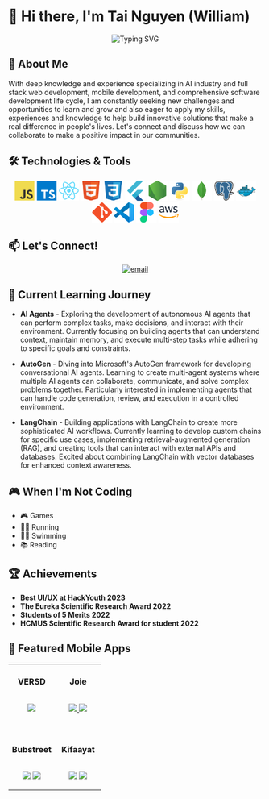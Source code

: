 # 👋 Hi there, I'm Tai Nguyen (William)

<p align="center">
  <img src="https://readme-typing-svg.herokuapp.com?font=Fira+Code&pause=1000&color=2ECC40&center=true&vCenter=true&random=false&width=435&lines=Full+Stack+Developer;AI+Enthusiast;Always+Learning+New+Things" alt="Typing SVG" />
</p>

## 🚀 About Me
With deep knowledge and experience specializing in AI industry and full stack web development, mobile development, and comprehensive software development life cycle, I am constantly seeking new challenges and opportunities to learn and grow and also eager to apply my skills, experiences and knowledge to help build innovative solutions that make a real difference in people's lives. Let's connect and discuss how we can collaborate to make a positive impact in our communities.

## 🛠️ Technologies & Tools
<p align="center">
  <!-- Frontend -->
  <img src="https://raw.githubusercontent.com/devicons/devicon/master/icons/javascript/javascript-original.svg" alt="javascript" width="40" height="40"/>
  <img src="https://raw.githubusercontent.com/devicons/devicon/master/icons/typescript/typescript-original.svg" alt="typescript" width="40" height="40"/>
  <img src="https://raw.githubusercontent.com/devicons/devicon/master/icons/react/react-original.svg" alt="react" width="40" height="40"/>
  <img src="https://raw.githubusercontent.com/devicons/devicon/master/icons/html5/html5-original.svg" alt="html5" width="40" height="40"/>
  <img src="https://raw.githubusercontent.com/devicons/devicon/master/icons/css3/css3-original.svg" alt="css3" width="40" height="40"/>

  
  <!-- Mobile -->
  <img src="https://raw.githubusercontent.com/devicons/devicon/master/icons/flutter/flutter-original.svg" alt="flutter" width="40" height="40"/>
  
  
  <!-- Backend -->
  <img src="https://raw.githubusercontent.com/devicons/devicon/master/icons/nodejs/nodejs-original.svg" alt="nodejs" width="40" height="40"/>
  <img src="https://raw.githubusercontent.com/devicons/devicon/master/icons/python/python-original.svg" alt="python" width="40" height="40"/>
  
  <!-- Database -->
  <img src="https://raw.githubusercontent.com/devicons/devicon/master/icons/mongodb/mongodb-original.svg" alt="mongodb" width="40" height="40"/>
  <img src="https://raw.githubusercontent.com/devicons/devicon/master/icons/postgresql/postgresql-original.svg" alt="postgresql" width="40" height="40"/>
  
  <!-- Tools -->
  <img src="https://raw.githubusercontent.com/devicons/devicon/master/icons/docker/docker-original.svg" alt="docker" width="40" height="40"/>
  <img src="https://raw.githubusercontent.com/devicons/devicon/master/icons/git/git-original.svg" alt="git" width="40" height="40"/>
  <img src="https://raw.githubusercontent.com/devicons/devicon/master/icons/vscode/vscode-original.svg" alt="vscode" width="40" height="40"/>
  <img src="https://raw.githubusercontent.com/devicons/devicon/master/icons/figma/figma-original.svg" alt="figma" width="40" height="40"/>

  <!-- Cloud -->
  <img src="https://raw.githubusercontent.com/devicons/devicon/master/icons/amazonwebservices/amazonwebservices-original-wordmark.svg" alt="aws" width="40" height="40"/>
</p>

## 📫 Let's Connect!
<p align="center">
  <a href="mailto:nguyentientai.3325@gmail.com">
    <img src="https://cdn.jsdelivr.net/npm/simple-icons@3.0.1/icons/gmail.svg" alt="email" width="40" height="40"/>
  </a>
</p>

## 🌱 Current Learning Journey
- **AI Agents** - Exploring the development of autonomous AI agents that can perform complex tasks, make decisions, and interact with their environment. Currently focusing on building agents that can understand context, maintain memory, and execute multi-step tasks while adhering to specific goals and constraints.

- **AutoGen** - Diving into Microsoft's AutoGen framework for developing conversational AI agents. Learning to create multi-agent systems where multiple AI agents can collaborate, communicate, and solve complex problems together. Particularly interested in implementing agents that can handle code generation, review, and execution in a controlled environment.

- **LangChain** - Building applications with LangChain to create more sophisticated AI workflows. Currently learning to develop custom chains for specific use cases, implementing retrieval-augmented generation (RAG), and creating tools that can interact with external APIs and databases. Excited about combining LangChain with vector databases for enhanced context awareness.

## 🎮 When I'm Not Coding
- 🎮 Games
- 🏃‍♂️ Running
- 🏊‍♂️ Swimming
- 📚 Reading

## 🏆 Achievements
- **Best UI/UX at HackYouth 2023**
- **The Eureka Scientific Research Award 2022**
- **Students of 5 Merits 2022**
- **HCMUS Scientific Research Award for student 2022**

## 📱 Featured Mobile Apps
<table>
  <tr>
    <td width="50%">
      <h3 align="center">VERSD</h3>
      <p align="center">
        <br/>
        <a href="https://play.google.com/store/apps/details?id=co.versd&pcampaignid=web_share" target="_blank">
          <img src="https://img.shields.io/badge/Google_Play-414141?style=for-the-badge&logo=google-play&logoColor=white]"/>
        </a>
      </p>
    </td>
    <td width="50%">
      <h3 align="center">Joie</h3>
      <p align="center">
        <br/>
        <a href="https://apps.apple.com/vn/app/joie-joy-allegria-furaha/id6504542719" target="_blank">
          <img src="https://img.shields.io/badge/App_Store-0D96F6?style=for-the-badge&logo=app-store&logoColor=white"/>
        </a>
        <a href="https://play.google.com/store/apps/details?id=com.wejoie.app&pcampaignid=web_share" target="_blank">
          <img src="https://img.shields.io/badge/Google_Play-414141?style=for-the-badge&logo=google-play&logoColor=white]"/>
        </a>
      </p>
    </td>
    </tr>
  <tr height="20px"></tr>
    <tr>
      <td width="50%">
        <h3 align="center">Bubstreet</h3>
        <p align="center">
          <br/>
          <a href="https://apps.apple.com/vn/app/bubstreet/id1599647405" target="_blank">
            <img src="https://img.shields.io/badge/App_Store-0D96F6?style=for-the-badge&logo=app-store&logoColor=white"/>
          </a>
          <a href="https://play.google.com/store/apps/details?id=com.bubstreet&pcampaignid=web_share" target="_blank">
            <img src="https://img.shields.io/badge/Google_Play-414141?style=for-the-badge&logo=google-play&logoColor=white]"/>
          </a>
        </p>
      </td>
      <td width="50%">
        <h3 align="center">Kifaayat</h3>
        <p align="center">
          <br/>
          <a href="https://apps.apple.com/vn/app/kifaayat/id6529527634" target="_blank">
            <img src="https://img.shields.io/badge/App_Store-0D96F6?style=for-the-badge&logo=app-store&logoColor=white"/>
          </a>
          <a href="https://play.google.com/store/apps/details?id=shop.kifaayat.app.prod&pcampaignid=web_share" target="_blank">
            <img src="https://img.shields.io/badge/Google_Play-414141?style=for-the-badge&logo=google-play&logoColor=white]"/>
          </a>
        </p>
      </td>
    </tr>
</table>

